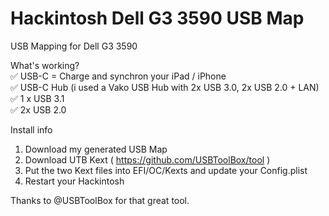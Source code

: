 # Hackintosh Dell G3 3590 USB Map
USB Mapping for Dell G3 3590

What's working?</br>
✅ USB-C = Charge and synchron your iPad / iPhone</br>
  ✅ USB-C Hub (i used a Vako USB Hub with 2x USB 3.0, 2x USB 2.0 + LAN)</br>
✅ 1 x USB 3.1</br>
✅ 2x USB 2.0</br>

Install info</br>
1. Download my generated USB Map</br>
2. Download UTB Kext ( https://github.com/USBToolBox/tool )</br>
3. Put the two Kext files into EFI/OC/Kexts and update your Config.plist</br>
4. Restart your Hackintosh</br>

Thanks to @USBToolBox for that great tool.</br>
